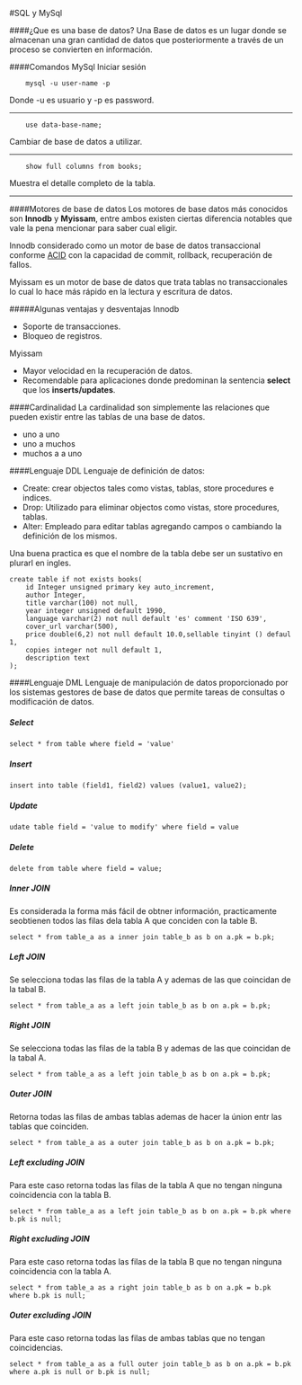 #SQL y MySql


####¿Que es una base de datos?
Una Base de datos es un lugar donde se almacenan una gran cantidad de datos que posteriormente a través de un proceso se convierten en información. 

####Comandos MySql
Iniciar sesión
~~~
    mysql -u user-name -p
~~~
Donde -u es usuario y -p es password.
___
~~~
    use data-base-name;
~~~
Cambiar de base de datos a utilizar.
___

~~~
    show full columns from books;
~~~
Muestra el detalle completo de la tabla.
___


####Motores de base de datos
Los motores de base datos más conocidos son __Innodb__ y __Myissam__, entre ambos existen ciertas diferencia notables que vale la  pena mencionar para saber cual eligir.

Innodb considerado como un motor de base de datos transaccional conforme [ACID](https://dosideas.com/noticias/base-de-datos/973-acid-en-las-bases-de-datos) con la capacidad de commit, rollback, recuperación de fallos.

Myissam es un motor de base de datos que trata tablas no transaccionales lo cual lo hace más rápido en la lectura y escritura de datos.

#####Algunas ventajas y desventajas
Innodb
+ Soporte de transacciones.
+ Bloqueo de registros.

Myissam
+ Mayor velocidad en la recuperación de datos.
+ Recomendable para aplicaciones donde predominan la sentencia __select__ que los __inserts/updates__.

####Cardinalidad
La cardinalidad son simplemente las relaciones que pueden existir entre las tablas de una base de datos.
+ uno a uno
+ uno a muchos
+ muchos a a uno

####Lenguaje DDL
Lenguaje de definición de datos:
+ Create: crear objectos tales como vistas, tablas, store procedures e indices.
+ Drop: Utilizado para eliminar objectos como vistas, store procedures, tablas.
+ Alter: Empleado para editar tablas agregando campos o cambiando la definición de los mismos.

Una buena practica es que el nombre de la tabla debe ser un sustativo en plurarl en ingles.

~~~
create table if not exists books(
    id Integer unsigned primary key auto_increment,
    author Integer,
    title varchar(100) not null,
    year integer unsigned default 1990,
    language varchar(2) not null default 'es' comment 'ISO 639',
    cover_url varchar(500),
    price double(6,2) not null default 10.0,sellable tinyint () defaul 1,
    copies integer not null default 1,
    description text
);
~~~

####Lenguaje DML
Lenguaje de manipulación de datos proporcionado por los sistemas gestores de base de datos que permite tareas de consultas o modificación de datos.

##### Select
~~~
select * from table where field = 'value'
~~~
##### Insert
~~~
insert into table (field1, field2) values (value1, value2);
~~~

##### Update
~~~
udate table field = 'value to modify' where field = value
~~~
##### Delete
~~~
delete from table where field = value;
~~~ 

##### Inner JOIN
Es considerada la forma más fácil de obtner información, practicamente seobtienen todos las filas dela tabla A que conciden con la table B.

~~~
select * from table_a as a inner join table_b as b on a.pk = b.pk;
~~~ 

##### Left JOIN
Se selecciona todas las filas de la tabla A y ademas de las que coincidan de la tabal B.

~~~
select * from table_a as a left join table_b as b on a.pk = b.pk;
~~~ 
##### Right JOIN
Se selecciona todas las filas de la tabla B y ademas de las que coincidan de la tabal A.

~~~
select * from table_a as a left join table_b as b on a.pk = b.pk;
~~~ 
##### Outer JOIN
Retorna todas las filas de ambas tablas ademas de hacer la únion entr las tablas que coinciden.

~~~
select * from table_a as a outer join table_b as b on a.pk = b.pk;
~~~ 
##### Left excluding JOIN
Para este caso retorna todas las filas de la tabla A que no tengan ninguna coincidencia con la tabla B.
~~~
select * from table_a as a left join table_b as b on a.pk = b.pk where b.pk is null;
~~~ 
##### Right excluding JOIN
Para este caso retorna todas las filas de la tabla B que no tengan ninguna coincidencia con la tabla A.
~~~
select * from table_a as a right join table_b as b on a.pk = b.pk where b.pk is null;
~~~ 
##### Outer excluding JOIN
Para este caso retorna todas las filas de ambas tablas que no tengan coincidencias.
~~~
select * from table_a as a full outer join table_b as b on a.pk = b.pk where a.pk is null or b.pk is null;
~~~ 









